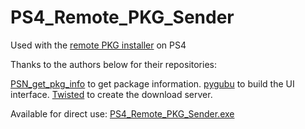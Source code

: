 # PS4_Remote_PKG_Sender
Used with the [remote PKG installer](https://github.com/flatz/ps4_remote_pkg_installer) on PS4

Thanks to the authors below for their repositories:

[PSN_get_pkg_info](https://github.com/windsurfer1122/PSN_get_pkg_info) to get package information.
[pygubu](https://github.com/alejandroautalan/pygubu) to build the UI interface.
[Twisted](https://github.com/twisted/twisted) to create the download server.

Available for direct use:
[PS4_Remote_PKG_Sender.exe](https://github.com/TeriHsu/PS4_Remote_PKG_Sender/releases/download/PS4_Remote_PKG_Sender_v1.0.0/PS4.Remote.PKG_Sender.exe)
